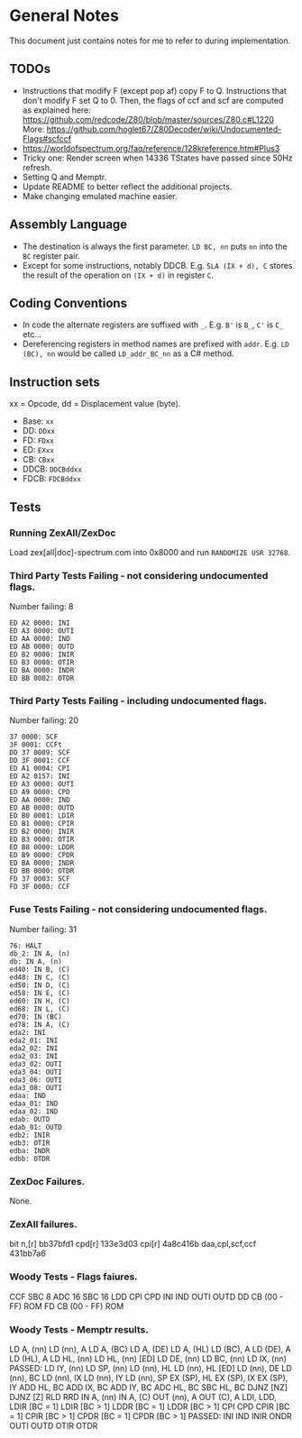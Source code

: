﻿# General Notes

This document just contains notes for me to refer to during implementation.

## TODOs

- Instructions that modify F (except pop af) copy F to Q. Instructions that don't modify F set Q to 0.
  Then, the flags of ccf and scf are computed as explained here: https://github.com/redcode/Z80/blob/master/sources/Z80.c#L1220
  More: https://github.com/hoglet67/Z80Decoder/wiki/Undocumented-Flags#scfccf
- https://worldofspectrum.org/faq/reference/128kreference.htm#Plus3
- Tricky one: Render screen when 14336 TStates have passed since 50Hz refresh.
- Setting Q and Memptr.
- Update README to better reflect the additional projects.
- Make changing emulated machine easier.

## Assembly Language

- The destination is always the first parameter. `LD BC, nn` puts `nn` into the `BC` register pair.
- Except for some instructions, notably DDCB. E.g. `SLA (IX + d), C` stores the result of the operation on `(IX + d)` in register `C`.

## Coding Conventions

- In code the alternate registers are suffixed with `_`. E.g. `B'` is `B_`, `C'` is `C_` etc...
- Dereferencing registers in method names are prefixed with `addr`. E.g. `LD (BC), nn` would be called `LD_addr_BC_nn` as a C# method.

## Instruction sets

xx = Opcode, dd = Displacement value (byte).

- Base: `xx`
- DD: `DDxx`
- FD: `FDxx`
- ED: `EXxx`
- CB: `CBxx`
- DDCB: `DDCBddxx`
- FDCB: `FDCBddxx`

## Tests

### Running ZexAll/ZexDoc

Load zex[all|doc]-spectrum.com into 0x8000 and run `RANDOMIZE USR 32768`.

### Third Party Tests Failing - not considering undocumented flags.

Number failing: 8

```
ED A2 0000: INI
ED A3 0000: OUTI
ED AA 0000: IND
ED AB 0000: OUTD
ED B2 0000: INIR
ED B3 0000: OTIR
ED BA 0000: INDR
ED BB 0002: OTDR
```

### Third Party Tests Failing - including undocumented flags.

Number failing: 20

```
37 0000: SCF
3F 0001: CCFt
DD 37 0009: SCF
DD 3F 0001: CCF
ED A1 0004: CPI
ED A2 0157: INI
ED A3 0000: OUTI
ED A9 0000: CPD
ED AA 0000: IND
ED AB 0000: OUTD
ED B0 0001: LDIR
ED B1 0000: CPIR
ED B2 0000: INIR
ED B3 0000: OTIR
ED B8 0000: LDDR
ED B9 0000: CPDR
ED BA 0000: INDR
ED BB 0000: OTDR
FD 37 0003: SCF
FD 3F 0000: CCF
```

### Fuse Tests Failing - not considering undocumented flags.

Number failing: 31

```
76: HALT
db_2: IN A, (n)
db: IN A, (n)
ed40: IN B, (C)
ed48: IN C, (C)
ed50: IN D, (C)
ed58: IN E, (C)
ed60: IN H, (C)
ed68: IN L, (C)
ed70: IN (BC)
ed78: IN A, (C)
eda2: INI
eda2_01: INI
eda2_02: INI
eda2_03: INI
eda3_02: OUTI
eda3_04: OUTI
eda3_06: OUTI
eda3_08: OUTI
edaa: IND
edaa_01: IND
edaa_02: IND
edab: OUTD
edab_01: OUTD
edb2: INIR
edb3: OTIR
edba: INDR
edbb: OTDR
```

### ZexDoc Failures.

None.

### ZexAll failures.

bit n,[r]          bb37bfd1
cpd[r]             133e3d03
cpi[r]             4a8c416b
daa,cpl,scf,ccf    431bb7a6

### Woody Tests - Flags faiures.

CCF
SBC 8
ADC 16
SBC 16
LDD
CPI
CPD
INI
IND
OUTI
OUTD
DD CB (00 - FF) ROM
FD CB (00 - FF) ROM

### Woody Tests - Memptr results.

LD A, (nn)
LD (nn), A
LD A, (BC)
LD A, (DE)
LD A, (HL)
LD (BC), A
LD (DE), A
LD (HL), A
LD HL, (nn)
LD HL, (nn) [ED]
LD DE, (nn)
LD BC, (nn)
LD IX, (nn)
PASSED: LD IY, (nn)
LD SP, (nn)
LD (nn), HL
LD (nn), HL [ED]
LD (nn), DE
LD (nn), BC
LD (nn), IX
LD (nn), IY
LD (nn), SP
EX (SP), HL
EX (SP), IX
EX (SP), IY
ADD HL, BC
ADD IX, BC
ADD IY, BC
ADC HL, BC
SBC HL, BC
DJNZ [NZ]
DJNZ [Z]
RLD
RRD
IN A, (nn)
IN A, (C)
OUT (nn), A
OUT (C), A
LDI,
LDD,
LDIR [BC = 1]
LDIR [BC > 1]
LDDR [BC = 1]
LDDR [BC > 1]
CPI
CPD
CPIR [BC = 1]
CPIR [BC > 1]
CPDR [BC = 1]
CPDR [BC > 1]
PASSED: INI
IND
INIR
ONDR
OUTI
OUTD
OTIR
OTDR
